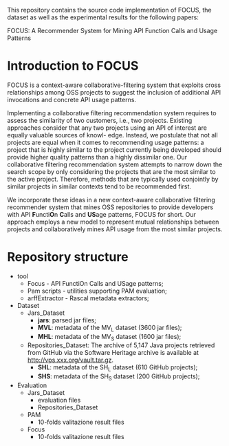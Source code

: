 This repository contains the source code implementation of FOCUS, the dataset as well as the experimental results for the following papers:

FOCUS: A Recommender System for Mining API Function Calls and Usage Patterns

Introduction to FOCUS
===================
FOCUS is a context-aware collaborative-filtering system that exploits cross relationships among OSS projects to suggest the inclusion of additional API invocations and concrete API usage patterns.

Implementing a collaborative filtering recommendation system requires to assess the similarity of two customers, i.e., two
projects. Existing approaches consider that any two projects using an API of interest are equally valuable sources of knowl-
edge. Instead, we postulate that not all projects are equal when it comes to recommending usage patterns: a project that is
highly similar to the project currently being developed should provide higher quality patterns than a highly dissimilar one.
Our collaborative filtering recommendation system attempts to narrow down the search scope by only considering the projects
that are the most similar to the active project. Therefore, methods that are typically used conjointly by similar projects
in similar contexts tend to be recommended first.

We incorporate these ideas in a new context-aware collaborative filtering recommender system that mines OSS repositories to provide developers with API **F**uncti**O**n **C**alls and **US**age patterns, FOCUS for short. Our approach employs a new model to represent mutual relationships between projects and collaboratively mines API usage from the most similar projects.

# Repository structure #

* tool
	* Focus - API FunctiOn Calls and USage patterns;
	* Pam scripts - utilities supporting PAM evaluation;
	* arffExtractor - Rascal metadata extractors;
* Dataset
	* Jars_Dataset
		* __jars__: parsed jar files;
		* __MVL__: metadata of the MV<sub>L</sub> dataset (3600 jar files);
		* __MHL__: metadata of the MV<sub>S</sub> dataset (1600 jar files);
	* Repositories_Dataset: The archive of 5,147 Java projects retrieved from GitHub via the Software
Heritage archive is available at http://vps.xxx.org/vault.tar.gz.
		* __SHL__: metadata of the SH<sub>L</sub> dataset (610 GitHub projects);
		* __SHS__: metadata of the SH<sub>S</sub> dataset (200 GitHub projects);
* Evaluation
	* Jars_Dataset
		* evaluation files 
		* Repositories_Dataset
	* PAM 
		* 10-folds valitazione result files 
	* Focus 
		* 10-folds valitazione result files			
